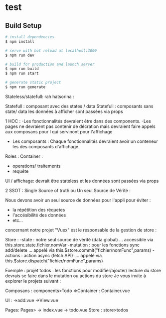 # test

## Build Setup

```bash
# install dependencies
$ npm install

# serve with hot reload at localhost:3000
$ npm run dev

# build for production and launch server
$ npm run build
$ npm run start

# generate static project
$ npm run generate
```
Stateless/statefull:
rah hatsorina : 

Statefull : composant avec des states / data
Statefull : composants sans state/ data les données à afficher sont passées via props


1 HOC : 
-Les fonctionnalités devraient être dans des components.
-Les pages ne devraient pas contenir de décration mais devraient faire appels aux composans pour l
qui servinont pour l'affichage

- Les composants : 
Chaque fonctionnalités devraient avoir un conteneur les des composants d'affichage.

Roles : 
Container : 
 - operations/ traitements
 - requête

UI / affichage:
devrait être stateless et les données sont passées via props

2 SSOT : Single Source of truth ou Un seul Source de Vérité : 

Nous devons avoir un seul source de données pour l'appli pour éviter :
- la répétition des réquetes
- l'accésibilité des données
- etc...

concernant notre projet "Vuex" est le responsable de la gestion de store : 

Store : 
    -state : notre seul source de vérité (data global) ... accessible via this.store.state.fichier.nomVar
    -mutation : pour les fonctions sync add/delete ... appelé via this.$store.commit("fichier/nomFunc",params)
    -actions : action async (fetch API) .... appelé via this.$store.dispatch("fichier/nomFunc",params)


 Exemple :
projet todos :
les fonctions pour modifier/ajouter/ lecture du store devrais se faire dans le mutation ou actions du store
Je vous invite à explorer le projets suivant : 


Composans : 
components>Todo
 =>Container : 
    Container.vue

UI :
    ->add.vue
    ->View.vue

Pages:
    Pages>
    -> index.vue
    -> todo.vue
Store : 
    store>todos

